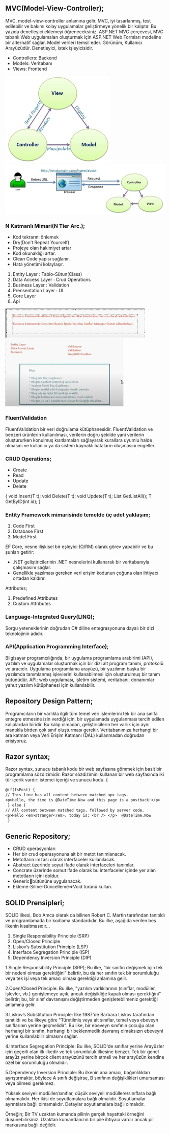 ## MVC(Model-View-Controller);
MVC, model-view-controller anlamına gelir. MVC, iyi tasarlanmış, test edilebilir ve bakımı kolay uygulamalar geliştirmeye yönelik bir kalıptır. Bu yazıda denetleyici eklemeyi öğreneceksiniz.
ASP.NET MVC çerçevesi, MVC tabanlı Web uygulamaları oluşturmak için ASP.NET Web Formları modeline bir alternatif sağlar. 
Model verileri temsil eder. Görünüm, Kullanıcı Arayüzüdür. Denetleyici, istek işleyicisidir. 

* Controllers: Backend 
* Models: Veritabanı
* Views: Frontend

![mvc](/images/mvc.jpg) ![mvc](/images/mvc-user.jpg)

### N Katmanlı Mimari(N Tier Arc.);
* Kod tekrarını önlemek
* Dry(Don’t Repeat Yourself)
* Projeye olan hakimiyet artar
* Kod okunaklığı artar.
* Clean Code yapısı sağlanır.
* Hata yönetimi kolaylaşır.

1. Entity Layer         : Tablo-Sütun(Class)
2. Data Access Layer    : Crud Operations
3. Business Layer       : Validation 
4. Prensentation Layer  : UI
5. Core Layer                    
6. Api                                

![mvc](/images/bl.jpg)
![mvc](/images/bl1.jpg)

### FluentValidation
FluentValidation bir veri doğrulama kütüphanesidir. FluentValidation ve benzeri ürünlerin kullanılması, verilerin doğru şekilde yani verilerin oluştururken konulmuş kısıtlamaları sağlayarak kurallara uyumlu halde olmasını ve kullanıcı ya da sistem kaynaklı hataların oluşmasını engeller.

### CRUD Operations;
* Create
* Read
* Update
* Delete

{
void Insert(T t);
void Delete(T t);
void Updete(T t);
List<T> GetListAll();
T GetByID(int id);
}

### Entity Framework mimarisinde temelde üç adet yaklaşım;
1. Code First
2. Database First
3. Model First

EF Core, nesne ilişkisel bir eşleyici (O/RM) olarak görev yapabilir ve bu şunları getirir:
* .NET geliştiricilerinin .NET nesnelerini kullanarak bir veritabanıyla çalışmasını sağlar.
* Genellikle yazılması gereken veri erişim kodunun çoğuna olan ihtiyacı ortadan kaldırır.

Attributes;
1. Predefined Attributes
2. Custom Attributes

### Language-Integrated Query(LINQ);
Sorgu yeteneklerinin doğrudan C# diline entegrasyonuna dayalı bir dizi teknolojinin adıdır.

### API(Application Programming Interface);
Bilgisayar programcılığında, bir uygulama programlama arabirimi (API), yazılım ve uygulamalar oluşturmak için bir dizi alt program tanımı, protokolü ve aracıdır. 
Uygulama programlama arayüzü, bir yazılımın başka bir yazılımda tanımlanmış işlevlerini kullanabilmesi için oluşturulmuş bir tanım bütünüdür. API; web uygulaması, işletim sistemi, veritabanı, donanımlar yahut yazılım kütüphanesi için kullanılabilir.

## Repository Design Pattern;
Programcıların bir varlıkla ilgili tüm temel veri işlemlerini tek bir ana sınıfa entegre etmesine izin verdiği için, bir uygulamada uygulanması tercih edilen kalıplardan biridir.
Bu kalıp olmadan, geliştiricilerin her varlık için aynı mantıkla birden çok sınıf oluşturması gerekir. 
Veritabanımıza herhangi bir ara katman veya Veri Erişim Katmanı (DAL) kullanmadan doğrudan erişiyoruz. 

## Razor syntax;
Razor syntax, sunucu tabanlı kodu bir web sayfasına gömmek için basit bir programlama sözdizimidir. Razor sözdizimini kullanan bir web sayfasında iki tür içerik vardır: istemci içeriği ve sunucu kodu.
{

    @if(IsPost) {
    // This line has all content between matched <p> tags.
    <p>Hello, the time is @DateTime.Now and this page is a postback!</p>
     } else {
    // All content between matched tags, followed by server code.
    <p>Hello <em>stranger</em>, today is: <br /> </p>  @DateTime.Now
     }





## Generic Repository;
* CRUD operasyonları
* Her bir crud operasyonuna ait bir metot tanımlanacak.
* Metotların imzası olarak interfaceler kullanılacak.
* Abstract üzerinde soyut ifade olarak interfaceleri tanımlar.
* Concrate üzerinde somut ifade olarak bu interfaceler içinde yer alan metotların içini doldur.
* Genericbütününe uygulanacak.     
* Ekleme-Silme-Güncelleme=>Void türünü kullan.

## SOLID Prensipleri;
SOLID ilkesi, Bob Amca olarak da bilinen Robert C. Martin tarafından tanıtıldı ve programlamada bir kodlama standardıdır. Bu ilke, aşağıda verilen beş ilkenin kısaltmasıdır…
1. Single Responsibility Principle (SRP)
2. Open/Closed Principle
3. Liskov’s Substitution Principle (LSP)
4. Interface Segregation Principle (ISP)
5. Dependency Inversion Principle (DIP) 

1.Single Responsibility Principle (SRP);
Bu ilke, “bir sınıfın değişmek için tek bir nedeni olması gerektiğini” belirtir, bu da her sınıfın tek bir sorumluluğu veya tek işi veya tek amacı olması gerektiği anlamına gelir.

2.Open/Closed Principle:
Bu ilke, "yazılım varlıklarının (sınıflar, modüller, işlevler, vb.) genişlemeye açık, ancak değişikliğe kapalı olması gerektiğini" belirtir; bu, bir sınıf davranışını değiştirmeden genişletebilmeniz gerektiği anlamına gelir.

3.Liskov’s Substitution Principle:
İlke 1987'de Barbara Liskov tarafından tanıtıldı ve bu ilkeye göre "Türetilmiş veya alt sınıflar, temel veya ebeveyn sınıflarının yerine geçmelidir". 
Bu ilke, bir ebeveyn sınıfının çocuğu olan herhangi bir sınıfın, herhangi bir beklenmedik davranış olmaksızın ebeveyni yerine kullanılabilir olmasını sağlar. 

4.Interface Segregation Principle:
Bu ilke, SOLID'de sınıflar yerine Arayüzler için geçerli olan ilk ilkedir ve tek sorumluluk ilkesine benzer.
Tek bir genel arayüz yerine birçok client arayüzünü tercih etmeli ve her arayüzün kendine özel bir sorumluluğu olmalıdır. 

5.Dependency Inversion Principle:
Bu ilkenin ana amacı, bağımlılıkları ayrıştırmaktır, böylece A sınıfı değişirse, B sınıfının değişiklikleri umursaması veya bilmesi gerekmez.

Yüksek seviyeli modüller/sınıflar, düşük seviyeli modüllere/sınıflara bağlı olmamalıdır. Her ikisi de soyutlamalara bağlı olmalıdır.
Soyutlamalar ayrıntılara bağlı olmamalıdır. Detaylar soyutlamalara bağlı olmalıdır. 

Örneğin;
Bir TV uzaktan kumanda pilinin gerçek hayattaki örneğini düşünebilirsiniz. Uzaktan kumandanızın bir pile ihtiyacı vardır ancak pil markasına bağlı değildir.




